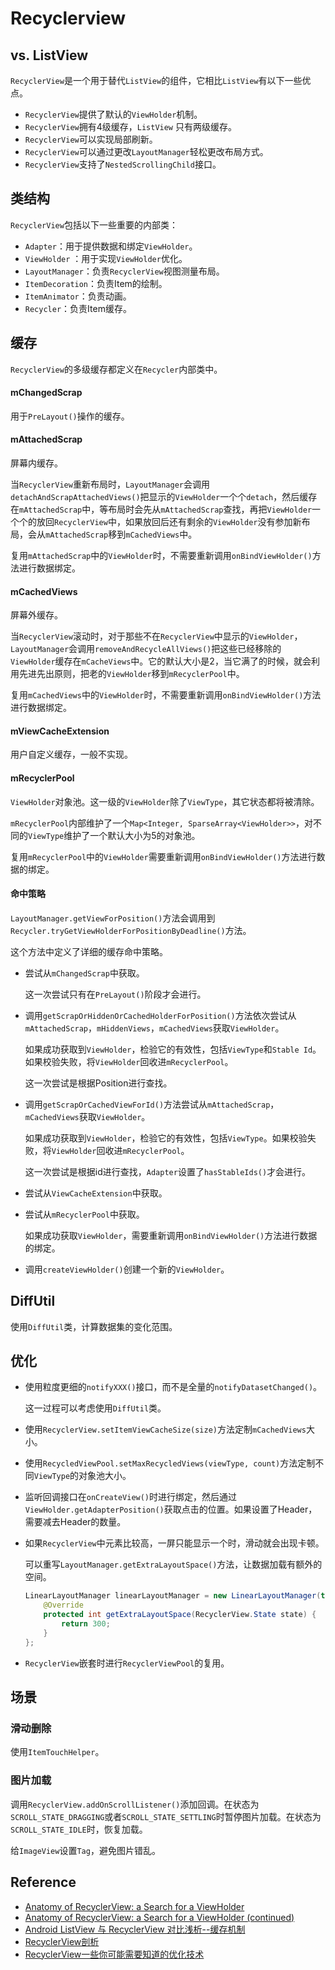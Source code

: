 # Recyclerview

## vs. ListView

`RecyclerView`是一个用于替代`ListView`的组件，它相比`ListView`有以下一些优点。

* `RecyclerView`提供了默认的`ViewHolder`机制。
* `RecyclerView`拥有4级缓存，`ListView` 只有两级缓存。
* `RecyclerView`可以实现局部刷新。
* `RecyclerView`可以通过更改`LayoutManager`轻松更改布局方式。
* `RecyclerView`支持了`NestedScrollingChild`接口。



## 类结构

`RecyclerView`包括以下一些重要的内部类：

* `Adapter`：用于提供数据和绑定`ViewHolder`。
* `ViewHolder` ：用于实现`ViewHolder`优化。
* `LayoutManager`：负责`RecyclerView`视图测量布局。
* `ItemDecoration`：负责Item的绘制。
* `ItemAnimator`：负责动画。
* `Recycler`：负责Item缓存。



## 缓存

`RecyclerView`的多级缓存都定义在`Recycler`内部类中。

#### mChangedScrap

用于`PreLayout()`操作的缓存。

#### mAttachedScrap

屏幕内缓存。

当`RecyclerView`重新布局时，`LayoutManager`会调用`detachAndScrapAttachedViews()`把显示的`ViewHolder`一个个`detach`，然后缓存在`mAttachedScrap`中，等布局时会先从`mAttachedScrap`查找，再把`ViewHolder`一个个的放回`RecyclerView`中，如果放回后还有剩余的`ViewHolder`没有参加新布局，会从`mAttachedScrap`移到`mCachedViews`中。

复用`mAttachedScrap`中的`ViewHolder`时，不需要重新调用`onBindViewHolder()`方法进行数据绑定。

#### mCachedViews

屏幕外缓存。

当`RecyclerView`滚动时，对于那些不在`RecyclerView`中显示的`ViewHolder`，`LayoutManager`会调用`removeAndRecycleAllViews()`把这些已经移除的`ViewHolder`缓存在`mCacheViews`中。它的默认大小是2，当它满了的时候，就会利用先进先出原则，把老的`ViewHolder`移到`mRecyclerPool`中。

复用`mCachedViews`中的`ViewHolder`时，不需要重新调用`onBindViewHolder()`方法进行数据绑定。

#### mViewCacheExtension

用户自定义缓存，一般不实现。

#### mRecyclerPool

`ViewHolder`对象池。这一级的`ViewHolder`除了`ViewType`，其它状态都将被清除。

`mRecyclerPool`内部维护了一个`Map<Integer, SparseArray<ViewHolder>>`，对不同的`ViewType`维护了一个默认大小为5的对象池。

复用`mRecyclerPool`中的`ViewHolder`需要重新调用`onBindViewHolder()`方法进行数据的绑定。

#### 命中策略

`LayoutManager.getViewForPosition()`方法会调用到`Recycler.tryGetViewHolderForPositionByDeadline()`方法。

这个方法中定义了详细的缓存命中策略。

* 尝试从`mChangedScrap`中获取。

  这一次尝试只有在`PreLayout()`阶段才会进行。

* 调用`getScrapOrHiddenOrCachedHolderForPosition()`方法依次尝试从`mAttachedScrap`，`mHiddenViews`，`mCachedViews`获取`ViewHolder`。

  如果成功获取到`ViewHolder`，检验它的有效性，包括`ViewType`和`Stable Id`。如果校验失败，将`ViewHolder`回收进`mRecyclerPool`。

  这一次尝试是根据Position进行查找。

* 调用`getScrapOrCachedViewForId()`方法尝试从`mAttachedScrap`，`mCachedViews`获取`ViewHolder`。

  如果成功获取到`ViewHolder`，检验它的有效性，包括`ViewType`。如果校验失败，将`ViewHolder`回收进`mRecyclerPool`。

  这一次尝试是根据id进行查找，`Adapter`设置了`hasStableIds()`才会进行。

* 尝试从`ViewCacheExtension`中获取。

* 尝试从`mRecyclerPool`中获取。

  如果成功获取`ViewHolder`，需要重新调用`onBindViewHolder()`方法进行数据的绑定。

* 调用`createViewHolder()`创建一个新的`ViewHolder`。



## DiffUtil

使用`DiffUtil`类，计算数据集的变化范围。



## 优化

* 使用粒度更细的`notifyXXX()`接口，而不是全量的`notifyDatasetChanged()`。

  这一过程可以考虑使用`DiffUtil`类。

* 使用`RecyclerView.setItemViewCacheSize(size)`方法定制`mCachedViews`大小。

* 使用`RecycledViewPool.setMaxRecycledViews(viewType, count)`方法定制不同`ViewType`的对象池大小。

* 监听回调接口在`onCreateView()`时进行绑定，然后通过`ViewHolder.getAdapterPosition()`获取点击的位置。如果设置了Header，需要减去Header的数量。

* 如果`RecyclerView`中元素比较高，一屏只能显示一个时，滑动就会出现卡顿。

  可以重写`LayoutManager.getExtraLayoutSpace()`方法，让数据加载有额外的空间。

  ```java
  LinearLayoutManager linearLayoutManager = new LinearLayoutManager(this) {
      @Override
      protected int getExtraLayoutSpace(RecyclerView.State state) {
          return 300;
      }
  };
  ```

*  `RecyclerView`嵌套时进行`RecyclerViewPool`的复用。



## 场景

### 滑动删除

使用`ItemTouchHelper`。

### 图片加载

调用`RecyclerView.addOnScrollListener()`添加回调。在状态为`SCROLL_STATE_DRAGGING`或者`SCROLL_STATE_SETTLING`时暂停图片加载。在状态为`SCROLL_STATE_IDLE`时，恢复加载。

给`ImageView`设置`Tag`，避免图片错乱。



## Reference

* [Anatomy of RecyclerView: a Search for a ViewHolder](https://android.jlelse.eu/anatomy-of-recyclerview-part-1-a-search-for-a-viewholder-404ba3453714)
* [Anatomy of RecyclerView: a Search for a ViewHolder (continued)](https://android.jlelse.eu/anatomy-of-recyclerview-part-1-a-search-for-a-viewholder-continued-d81c631a2b91)
* [Android ListView 与 RecyclerView 对比浅析--缓存机制](https://mp.weixin.qq.com/s/-CzDkEur-iIX0lPMsIS0aA?)
* [RecyclerView剖析](https://blog.csdn.net/qq_23012315/article/details/50807224)
* [RecyclerView一些你可能需要知道的优化技术](https://www.jianshu.com/p/1d2213f303fc)